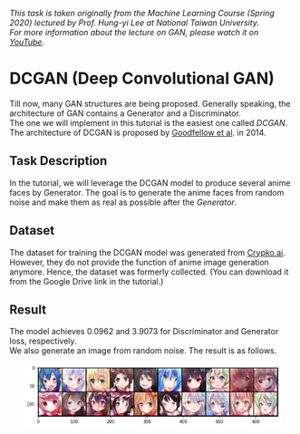 *This task is taken originally from the Machine Learning Course (Spring 2020) lectured by Prof. Hung-yi Lee at National Taiwan University.*\
*For more information about the lecture on GAN, please watch it on [YouTube](https://www.youtube.com/watch?v=DQNNMiAP5lw&list=PLJV_el3uVTsMq6JEFPW35BCiOQTsoqwNw&ab_channel=Hung-yiLee).*
# DCGAN (Deep Convolutional GAN)
Till now, many GAN structures are being proposed. Generally speaking, the architecture of GAN contains a Generator and a Discriminator.\
The one we will implement in this tutorial is the easiest one called *DCGAN*. The architecture of DCGAN is proposed by [Goodfellow et al](https://papers.nips.cc/paper/2014/file/5ca3e9b122f61f8f06494c97b1afccf3-Paper.pdf). in 2014.
## Task Description
In the tutorial, we will leverage the DCGAN model to produce several anime faces by Generator. The goal is to generate the anime faces from random noise and make them as real as possible after the *Generator*.
## Dataset
The dataset for training the DCGAN model was generated from [Crypko.ai](https://crypko.ai/#). However, they do not provide the function of anime image generation anymore. Hence, the dataset was formerly collected. (You can download it from the Google Drive link in the tutorial.)
## Result
The model achieves 0.0962 and 3.9073 for Discriminator and Generator loss, respectively.\
We also generate an image from random noise. The result is as follows.
<p align="center"><img width="90%" src="https://github.com/starkbao/Machine-Learning-Tutorial/blob/main/DCGAN/DCGAN_Result.png" /></p>

